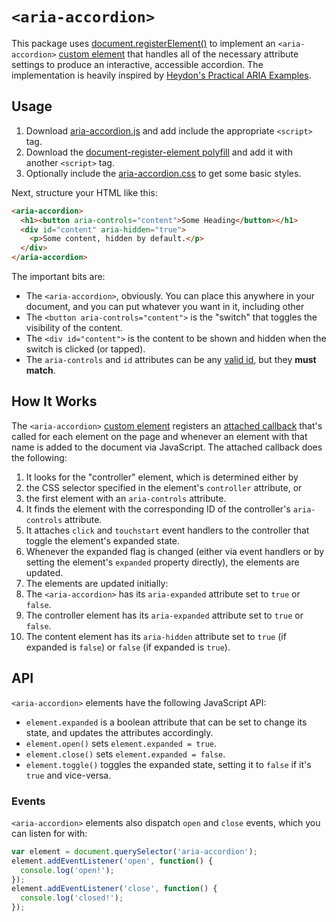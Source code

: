 # `<aria-accordion>`
This package uses [document.registerElement()] to implement an `<aria-accordion>` [custom element] that handles all of the necessary attribute settings to produce an interactive, accessible accordion. The implementation is heavily inspired by [Heydon's Practical ARIA Examples](http://heydonworks.com/practical_aria_examples/#progressive-collapsibles).

## Usage
1. Download [aria-accordion.js](aria-accordion.js) and add include the appropriate `<script>` tag.
2. Download the [document-register-element polyfill] and add it with another `<script>` tag.
3. Optionally include the [aria-accordion.css](css/aria-accordion.css) to get some basic styles.

Next, structure your HTML like this:

```html
<aria-accordion>
  <h1><button aria-controls="content">Some Heading</button></h1>
  <div id="content" aria-hidden="true">
    <p>Some content, hidden by default.</p>
  </div>
</aria-accordion>
```
  
The important bits are:

* The `<aria-accordion>`, obviously. You can place this anywhere in your document, and you can put whatever you want in it, including other 
* The `<button aria-controls="content">` is the "switch" that toggles the visibility of the content.
* The `<div id="content">` is the content to be shown and hidden when the switch is clicked (or tapped).
* The `aria-controls` and `id` attributes can be any [valid id], but they **must match**.

## How It Works
The `<aria-accordion>` [custom element] registers an [attached callback] that's called for each element on the page and whenever an element with that name is added to the document via JavaScript. The attached callback does the following:

1. It looks for the "controller" element, which is determined either by
  1. the CSS selector specified in the element's `controller` attribute, or
  2. the first element with an `aria-controls` attribute.
2. It finds the element with the corresponding ID of the controller's `aria-controls` attribute.
3. It attaches `click` and `touchstart` event handlers to the controller that toggle the element's expanded state.
4. Whenever the expanded flag is changed (either via event handlers or by setting the element's `expanded` property directly), the elements are updated.
5. The elements are updated initially:
  1. The `<aria-accordion>` has its `aria-expanded` attribute set to `true` or `false`.
  2. The controller element has its `aria-expanded` attribute set to `true` or `false`.
  3. The content element has its `aria-hidden` attribute set to `true` (if expanded is `false`) or `false` (if expanded is `true`).

## API
`<aria-accordion>` elements have the following JavaScript API:

* `element.expanded` is a boolean attribute that can be set to change its state, and updates the attributes accordingly.
* `element.open()` sets `element.expanded = true`.
* `element.close()` sets `element.expanded = false`.
* `element.toggle()` toggles the expanded state, setting it to `false` if it's `true` and vice-versa.

### Events
`<aria-accordion>` elements also dispatch `open` and `close` events, which you can listen for with:

```js
var element = document.querySelector('aria-accordion');
element.addEventListener('open', function() {
  console.log('open!');
});
element.addEventListener('close', function() {
  console.log('closed!');
});
```

[document.registerElement()]: https://developer.mozilla.org/en-US/docs/Web/API/Document/registerElement
[document-register-element polyfill]: https://github.com/WebReflection/document-register-element
[valid id]: http://www.w3.org/TR/html5/dom.html#the-id-attribute
[custom element]: http://www.w3.org/TR/custom-elements/
[attached callback]: http://www.w3.org/TR/custom-elements/#dfn-attached-callback
